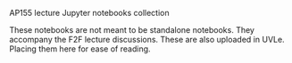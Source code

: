 AP155 lecture Jupyter notebooks collection

These notebooks are not meant to be standalone notebooks. They accompany the F2F lecture discussions. These are also uploaded in UVLe. Placing them here for ease of reading. 
